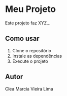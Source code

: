 # Meu Projeto

Este projeto faz XYZ...

## Como usar

1. Clone o repositório
2. Instale as dependências
3. Execute o projeto

## Autor

Clea Marcia Vieira Lima
